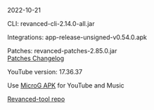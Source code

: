 2022-10-21
  
CLI: revanced-cli-2.14.0-all.jar  

Integrations: app-release-unsigned-v0.54.0.apk  

Patches: revanced-patches-2.85.0.jar  
[Patches Changelog](https://github.com/revanced/revanced-patches/releases/tag/v2.85.0)  

YouTube version: 17.36.37

Use [MicroG APK](https://github.com/inotia00/VancedMicroG/releases/latest/download/microg.apk) for YouTube and Music

[Revanced-tool repo](https://github.com/Kingsmanvn-Official/Revanced-tool)
